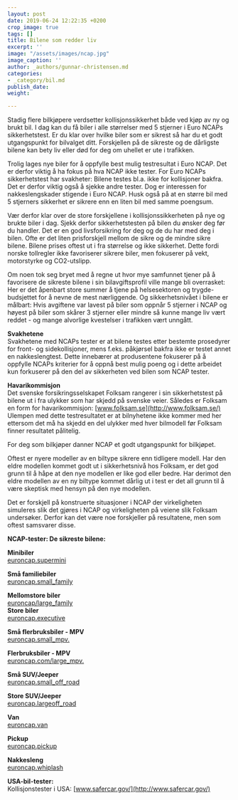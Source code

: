 ```yaml
---
layout: post
date: 2019-06-24 12:22:35 +0200
crop_image: true
tags: []
title: Bilene som redder liv
excerpt: ''
image: "/assets/images/ncap.jpg"
image_caption: ''
author: _authors/gunnar-christensen.md
categories:
- _category/bil.md
publish_date: 
weight: 

---
```

Stadig flere bilkjøpere verdsetter kollisjonssikkerhet både ved kjøp av ny og brukt bil. I dag kan du få biler i alle størrelser med 5 stjerner i Euro NCAPs sikkerhetstest. Er du klar over hvilke biler som er sikrest så har du et godt utgangspunkt for bilvalget ditt. Forskjellen på de sikreste og de dårligste bilene kan bety liv eller død for deg om uhellet er ute i trafikken.

Trolig lages nye biler for å oppfylle best mulig testresultat i Euro NCAP. Det er derfor viktig å ha fokus på hva NCAP ikke tester. For Euro NCAPs sikkerhetstest har svakheter: Bilene testes bl.a. ikke for kollisjoner bakfra. Det er derfor viktig også å sjekke andre tester. Dog er interessen for nakkeslengskader stigende i Euro NCAP. Husk også på at en større bil med 5 stjerners sikkerhet er sikrere enn en liten bil med samme poengsum.

Vær derfor klar over de store forskjellene i kollisjonssikkerheten på nye og brukte biler i dag. Sjekk derfor sikkerhetstesten på bilen du ønsker deg før du handler. Det er en god livsforsikring for deg og de du har med deg i bilen. Ofte er det liten prisforskjell mellom de sikre og de mindre sikre bilene. Bilene prises oftest ut i fra størrelse og ikke sikkerhet. Dette fordi norske tollregler ikke favoriserer sikrere biler, men fokuserer på vekt, motorstyrke og CO2-utslipp.

Om noen tok seg bryet med å regne ut hvor mye samfunnet tjener på å favorisere de sikreste bilene i sin bilavgiftsprofil ville mange bli overrasket: Her er det åpenbart store summer å tjene på helsesektoren og trygde-budsjettet for å nevne de mest nærliggende. Og sikkerhetsnivået i bilene er målbart: Hvis avgiftene var lavest på biler som oppnår 5 stjerner i NCAP og høyest på biler som skårer 3 stjerner eller mindre så kunne mange liv vært reddet - og mange alvorlige kvestelser i trafikken vært unngått.

**Svakhetene**  
Svakhetene med NCAPs tester er at bilene testes etter bestemte prosedyrer for front- og sidekollisjoner, mens f.eks. påkjørsel bakfra ikke er testet annet en nakkeslengtest. Dette innebærer at produsentene fokuserer på å oppfylle NCAPs kriterier for å oppnå best mulig poeng og i dette arbeidet kun forkuserer på den del av sikkerheten ved bilen som NCAP tester.

**Havarikommisjon**  
Det svenske forsikringsselskapet Folksam rangerer i sin sikkerhetstest på bilene ut i fra ulykker som har skjedd på svenske veier. Således er Folksam en form for havarikommisjon: [www.folksam.se](http://www.folksam.se/) Ulempen med dette testresultatet er at bilnyhetene ikke kommer med her ettersom det må ha skjedd en del ulykker med hver bilmodell før Folksam finner resultatet pålitelig.

For deg som bilkjøper danner NCAP et godt utgangspunkt for bilkjøpet.

Oftest er nyere modeller av en biltype sikrere enn tidligere modell. Har den eldre modellen kommet godt ut i sikkerhetsnivå hos Folksam, er det god grunn til å håpe at den nye modellen er like god eller bedre. Har derimot den eldre modellen av en ny biltype kommet dårlig ut i test er det all grunn til å være skeptisk med hensyn på den nye modellen.

Det er forskjell på konstruerte situasjoner i NCAP der virkeligheten simuleres slik det gjøres i NCAP og virkeligheten på veiene slik Folksam undersøker. Derfor kan det være noe forskjeller på resultatene, men som oftest samsvarer disse.

**NCAP-tester: De sikreste bilene:**

**Minibiler**  
[euroncap.supermini](http://www.euroncap.com/supermini.aspx)

**Små familiebiler**  
[euroncap.small_family](http://www.euroncap.com/small_family_car.aspx)

**Mellomstore biler**  
[euroncap/large_family](http://www.euroncap.com/large_family_car.aspx)  
**Store biler**  
[euroncap.executive](http://www.euroncap.com/executive.aspx)

**Små flerbruksbiler - MPV**  
[euroncap.small_mpv.](http://www.euroncap.com/small_mpv.aspx)

**Flerbruksbiler - MPV**  
[euroncap.com/large_mpv.](http://www.euroncap.com/large_mpv.aspx)

**Små SUV/Jeeper**  
[euroncap.small_off_road](http://www.euroncap.com/small_off_road_4_4.aspx)

**Store SUV/Jeeper**  
[euroncap.largeoff_road](http://www.euroncap.com/large_off_road_4_4.aspx)

**Van**  
[euroncap.van](http://www.euroncap.com/van.aspx)

**Pickup**  
[euroncap.pickup](http://www.euroncap.com/pickup.aspx)

**Nakkesleng**  
[euroncap.whiplash](http://www.euroncap.com/whiplash.aspx)

**USA-bil-tester:**  
Kollisjonstester i USA: [www.safercar.gov/](http://www.safercar.gov/)